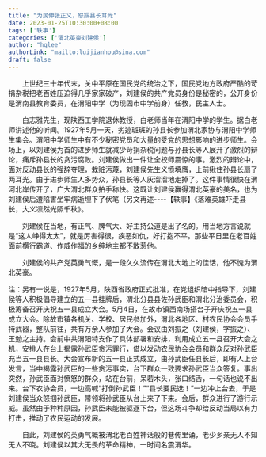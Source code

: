 ```yaml
---
title: "为民伸张正义，怒掴县长耳光"
date: 2023-01-25T10:30:00+08:00
tags: ['轶事']
categories: ['渭北英豪刘建侯']
author: "hqlee"
authorLink: "mailto:luijianhou@sina.com"
draft: false
---
```


　　上世纪三十年代末，关中平原在国民党的统治之下，国民党地方政府严酷的苛捐杂税把老百姓压迫得几乎家家破产，刘建侯的共产党员身份是秘密的，公开身份是渭南县教育委员，在渭阳中学（为现固市中学前身）任教，民主人士。

　　白志雅先生，现陕西工学院退休教授，白老师当年在渭阳中学的学生。据白老师讲述他的听闻。1927年5月一天，劣迹斑斑的孙县长参加渭北家协与渭阳中学师生集会。渭阳中学师生中有不少秘密党员和大量的受党的思想影响的进步师生。会场上，以刘建侯为首的进步师生就减少苛捐杂税问题与孙县长等人展开了激烈的辩论，痛斥孙县长的贪污腐败。刘建侯做出一件让全校师震惊的事。激烈的辩论中，面对反动县长的强辞夺理，栽赃污蔑，刘建侯先生义愤填膺，上前揪住孙县长扇了两耳光。由于进步师生人多势众，孙县长等人灰溜溜地走掉了。这件事情很快在渭河北岸传开了，广大渭北群众拍手称快。这既让刘建侯赢得渭北英豪的美名，也为刘建侯后遭陷害坐牢病逝埋下了伏笔（另文再述----【轶事】《落难英雄吓走县长，大义凛然光照千秋》。

　　刘建侯在当地，有正气、脾气大、好主持公道是出了名的。用当地方言说就是“这人峥得太太”，就是厉害得很，疾恶如仇，好打抱不平。那些平日里在老百姓面前横行霸道、作威作福的乡绅地主都不敢惹他。

　　刘建侯的共产党英勇气慨，是一段久久流传在渭北大地上的佳话，他不愧为渭北英豪。

注：另有一说是，1927年5月，陕西省政府正式批准，在党组织暗中指导下，刘建侯等人积极倡导建立的五一县挂牌后，渭北分县县佐孙武臣和渭北分治委员会，积极筹备召开庆祝五一县成立大会。5月4日，在故市镇西南场搭台子开庆祝五一县成立大会。除故市镇各机关、学校、居民参加外，渭北各地区、村农民协会会员手持武器，整队前往，共有万余人参加了大会。会议由刘振之（刘建侯，字振之）、王勉之主持。会前中共渭阳特支作了具体部署和安排，利用成立五一县召开大会之机，安排人在台上揭露孙武臣贪污罪行，借以发动农民协会会员和群众反对孙武臣充当五一县县长。大会宣布新的五一县正式成立，由孙武臣任县长后，即有人上台发言，当中揭露孙武臣的一些贪污事实，台下群众一致要求孙武臣当众答复。事出突然，孙武臣面对愤怒的群众，站在台前，呆若木头，张口结舌，一句话也说不出来。台下农协会员，一边高喊“打倒孙武臣！”“县长要民选！”一边冲上台去，于是刘建侯当众怒掴孙武臣，带领将孙武臣从台上来了下来。会后，群众进行了游行示威。虽然由于种种原因，孙武臣未能被驱逐下台，但这场斗争却给反动当局以有力打击，推动了农民运动的发展。

　　自此，刘建侯的英勇气概被渭北老百姓神话般的巷传里诵，老少乡亲无人不知无人不晓。刘建侯以其大无畏的革命精神，一时间名震渭华。